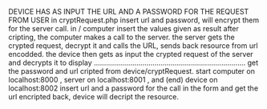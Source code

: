 DEVICE HAS AS INPUT THE URL AND A PASSWORD FOR THE REQUEST FROM USER
in cryptRequest.php insert url and password, will encrypt them for the server call.
in / computer insert the values given as result after cripting, the computer makes a call to the server.
the server gets the crypted request, decrypt it and calls the URL, sends back resource from url encodded.
the device then gets as input the crypted request of the server and decrypts it to display
...........................................................................
get the password and url cripted from device/cryptRequest.
start computer on localhost:8000 , server on localhost:8001 , and (end) device on localhost:8002
insert url and a password for the call in the form and get the url encripted back, device will decript the resource.